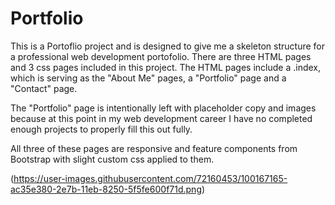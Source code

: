 # Portfolio

This is a Portoflio project and is designed to give me a skeleton structure for a professional web development portofolio. There are three HTML pages and 3 css pages included in this project. The HTML pages include a .index, which is serving as the "About Me" pages, a "Portfolio" page and a "Contact" page. 

The "Portfolio" page is intentionally left with placeholder copy and images because at this point in my web development career I have no completed enough projects to properly fill this out fully.

All three of these pages are responsive and feature components from Bootstrap with slight custom css applied to them.

(https://user-images.githubusercontent.com/72160453/100167165-ac35e380-2e7b-11eb-8250-5f5fe600f71d.png)
